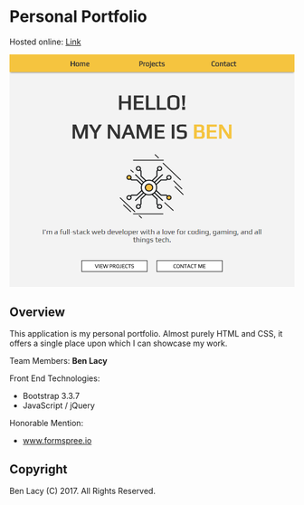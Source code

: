 # Personal Portfolio

Hosted online: [Link](www.benlacy.me)

![Portfolio Screenshot](./images/portfolio-screenshot.png)

## Overview
This application is my personal portfolio. Almost purely HTML and CSS, it offers a single place upon which I can showcase my work.

Team Members: **Ben Lacy**

Front End Technologies:

* Bootstrap 3.3.7
* JavaScript / jQuery

Honorable Mention:

* www.formspree.io

## Copyright
Ben Lacy (C) 2017. All Rights Reserved.